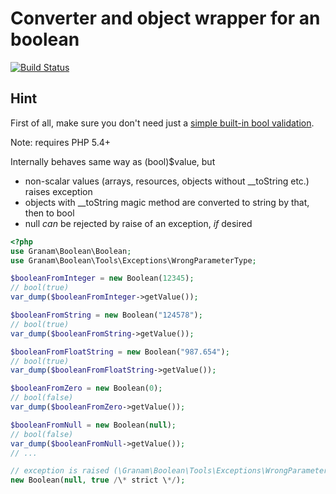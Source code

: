 # Converter and object wrapper for an boolean

[![Build Status](https://travis-ci.org/jaroslavtyc/granam-boolean.svg?branch=master)](https://travis-ci.org/jaroslavtyc/granam-boolean)

## Hint
First of all, make sure you don't need just a [simple  built-in bool validation](http://php.net/manual/en/function.filter-var.php).

Note: requires PHP 5.4+

Internally behaves same way as (bool)$value, but
- non-scalar values (arrays, resources, objects without \_\_toString etc.) raises exception
- objects with \_\_toString magic method are converted to string by that, then to bool
- null *can* be rejected by raise of an exception, *if* desired

```php
<?php
use Granam\Boolean\Boolean;
use Granam\Boolean\Tools\Exceptions\WrongParameterType;

$booleanFromInteger = new Boolean(12345);
// bool(true)
var_dump($booleanFromInteger->getValue());

$booleanFromString = new Boolean("124578");
// bool(true)
var_dump($booleanFromString->getValue());

$booleanFromFloatString = new Boolean("987.654");
// bool(true)
var_dump($booleanFromFloatString->getValue());

$booleanFromZero = new Boolean(0);
// bool(false)
var_dump($booleanFromZero->getValue());

$booleanFromNull = new Boolean(null);
// bool(false)
var_dump($booleanFromNull->getValue());
// ...

// exception is raised (\Granam\Boolean\Tools\Exceptions\WrongParameterType)
new Boolean(null, true /\* strict \*/);

```
